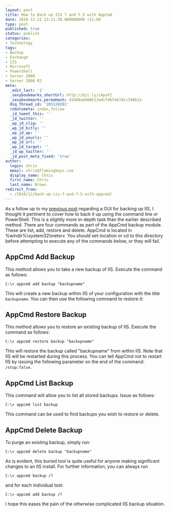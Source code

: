 ```yaml
---
layout: post
title: How to Back up IIS 7 and 7.5 with AppCmd
date: 2010-12-21 13:11:38.000000000 +11:00
type: post
published: true
status: publish
categories:
- Technology
tags:
- Backup
- Exchange
- IIS
- Microsoft
- PowerShell
- Server 2008
- Server 2008 R2
meta:
  _edit_last: '1'
  _sexybookmarks_shortUrl: http://bit.ly/i4pvFI
  _sexybookmarks_permaHash: d1d48ad400b13edcfdbfe67dcc340b1a
  dsq_thread_id: '205120201'
  robotsmeta: index,follow
  _jd_tweet_this: ''
  _jd_twitter: ''
  _wp_jd_clig: ''
  _wp_jd_bitly: ''
  _wp_jd_wp: ''
  _wp_jd_yourls: ''
  _wp_jd_url: ''
  _wp_jd_target: ''
  _jd_wp_twitter: ''
  _jd_post_meta_fixed: 'true'
author:
  login: chris
  email: chris@flamingkeys.com
  display_name: Chris
  first_name: Chris
  last_name: Brown
redirect_from:
  - /2010/12/back-up-iis-7-and-7-5-with-appcmd/
---
```

As a follow up to my [previous post](/iis-7-backup-and-restore) regarding a GUI for backing up IIS, I thought it pertinent to cover how to back it up using the command line or PowerShell. This is a slightly more in-depth task than the earlier described method. There are four commands as part of the AppCmd backup module. These are list, add, restore and delete. AppCmd is located in %windir%\system32\inetsrv. You should set-location or cd to this directory before attempting to execute any of the commands below, or they will fail.

## AppCmd Add Backup

This method allows you to take a new backup of IIS. Execute the command as follows:

```
C:\> appcmd add backup "backupname"
```

This will create a new backup within IIS of your configuration with the title `backupname`. You can then use the following command to restore it:

## AppCmd Restore Backup

This method allows you to restore an existing backup of IIS. Execute the command as follows:

```
C:\> appcmd restore backup "backupname"
```

This will restore the backup called "backupname" from within IIS. Note that IIS will be restarted during this process. You can tell AppCmd not to restart IIS by issuing the following parameter on the end of the command: `/stop:false`.

## AppCmd List Backup

This command will allow you to list all stored backups. Issue as follows:

```
C:\> appcmd list backup
```

This command can be used to find backups you wish to restore or delete.

## AppCmd Delete Backup

To purge an existing backup, simply run:

```
C:\> appcmd delete backup "backupname"
```

As is evident, this buried tool is quite useful for anyone making significant changes to an IIS install.
For further information, you can always run

```
C:\> appcmd backup /?
```

and for each individual tool:

```
C:\> appcmd add backup /?
```

I hope this eases the pain of the otherwise complicated IIS backup situation.
